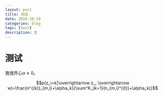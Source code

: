 ```yaml
--- 
layout: post 
title: 测试
date: 2016-10-19 
categories: blog 
tags: [test] 
description: 无 
--- 
```


# 测试

我很开心$a \ne 0$。

$$p(z_i=k|\overrightarrow z_, \overrightarrow w)=\frac{n^{(k)}_{m,i}+\alpha_k}{\sum^K_{k=1}(n_{m,i}^{(t)}+\alpha_k)}$$

